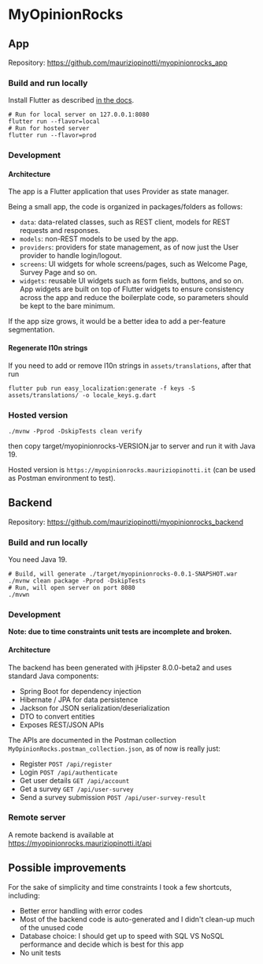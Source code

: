 # MyOpinionRocks

## App

Repository: https://github.com/mauriziopinotti/myopinionrocks_app

### Build and run locally

Install Flutter as described [in the docs](https://docs.flutter.dev/get-started/install).

```shell
# Run for local server on 127.0.0.1:8080
flutter run --flavor=local
# Run for hosted server
flutter run --flavor=prod
```

### Development

#### Architecture

The app is a Flutter application that uses Provider as state manager.

Being a small app, the code is organized in packages/folders as follows:
- `data`: data-related classes, such as REST client, models for REST requests and responses.
- `models`: non-REST models to be used by the app.
- `providers`: providers for state management, as of now just the User provider to handle login/logout.
- `screens`: UI widgets for whole screens/pages, such as Welcome Page, Survey Page and so on.
- `widgets`: reusable UI widgets such as form fields, buttons, and so on. App widgets are built on top of Flutter widgets to ensure consistency across the app and reduce the boilerplate code, so parameters should be kept to the bare minimum.

If the app size grows, it would be a better idea to add a per-feature segmentation.

#### Regenerate l10n strings

If you need to add or remove l10n strings in `assets/translations`, after that run

```shell
flutter pub run easy_localization:generate -f keys -S assets/translations/ -o locale_keys.g.dart
```

### Hosted version

```shell
./mvnw -Pprod -DskipTests clean verify
```

then copy target/myopinionrocks-VERSION.jar to server and run it with Java 19.

Hosted version is `https://myopinionrocks.mauriziopinotti.it` (can be used as Postman environment to test).

## Backend

Repository: https://github.com/mauriziopinotti/myopinionrocks_backend

### Build and run locally

You need Java 19.

```shell
# Build, will generate ./target/myopinionrocks-0.0.1-SNAPSHOT.war
./mvnw clean package -Pprod -DskipTests
# Run, will open server on port 8080
./mvwn
```

### Development

**Note: due to time constraints unit tests are incomplete and broken.**

#### Architecture

The backend has been generated with jHipster 8.0.0-beta2 and uses standard Java components:
- Spring Boot for dependency injection
- Hibernate / JPA for data persistence
- Jackson for JSON serialization/deserialization
- DTO to convert entities
- Exposes REST/JSON APIs

The APIs are documented in the Postman collection `MyOpinionRocks.postman_collection.json`, as of now is really just:
- Register `POST /api/register`
- Login `POST /api/authenticate`
- Get user details `GET /api/account`
- Get a survey `GET /api/user-survey`
- Send a survey submission `POST /api/user-survey-result`

### Remote server

A remote backend is available at https://myopinionrocks.mauriziopinotti.it/api

## Possible improvements

For the sake of simplicity and time constraints I took a few shortcuts, including:

- Better error handling with error codes
- Most of the backend code is auto-generated and I didn't clean-up much of the unused code
- Database choice: I should get up to speed with SQL VS NoSQL performance and decide which is best for this app
- No unit tests
